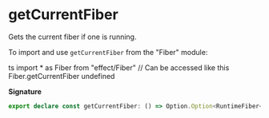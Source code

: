 # getCurrentFiber

Gets the current fiber if one is running.

To import and use `getCurrentFiber` from the "Fiber" module:

ts
import \* as Fiber from "effect/Fiber"
// Can be accessed like this
Fiber.getCurrentFiber
undefined

**Signature**

```ts
export declare const getCurrentFiber: () => Option.Option<RuntimeFiber<any, any>>
```
